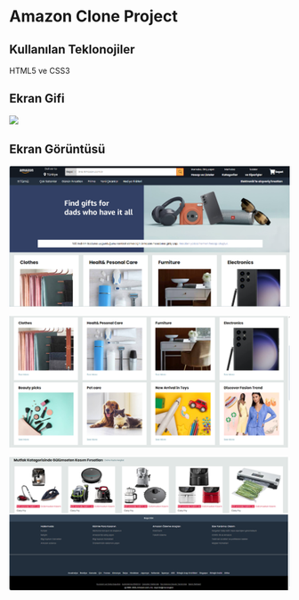 <h1>Amazon Clone Project</h1>

<h2>Kullanılan Teklonojiler</h2>

HTML5 ve CSS3

<h2>Ekran Gifi</h2>

![](screen.gif)

<h2>Ekran Görüntüsü</h2>

![](Ekran%20görüntüsü1.png)

![](Ekran%20görüntüsü2.png)

![](Ekran%20görüntüsü3.png)

